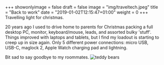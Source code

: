 +++
showonlyimage = false
draft = false
image = "img/traveltech.jpeg"
title = "Back to work"
date = "2019-01-02T12:15:47+01:00"
weight = 0
+++
Travelling light for christmas.
<!--more-->

20 years ago I used to drive home to parents for Christmas packing a full desktop PC, monitor, keyboard/mouse, leads, and assorted bulky 'stuff'. Things improved with laptops and tablets, but I find my loadout is starting to creep up in size again. Only 5 different power connections: micro USB, USB-C, maglock 2, Apple Watch charging pad and lightning. 

Bit sad to say goodbye to my roommates.
![teddy bears](/static/img/holidayroommates.jpeg)
